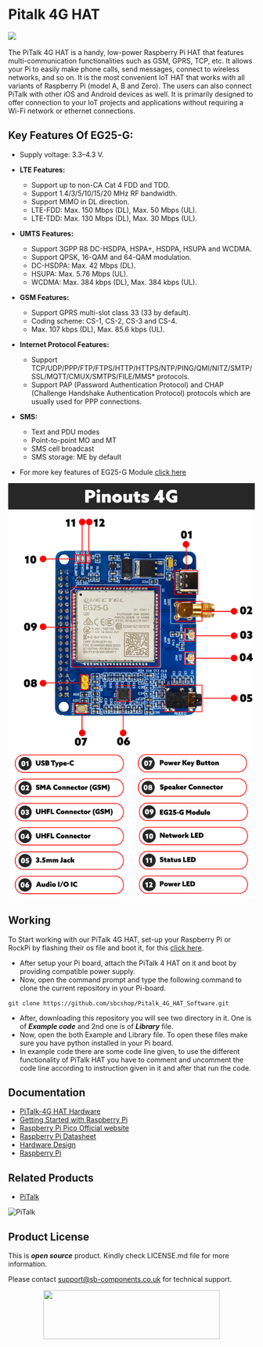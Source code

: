 # Pitalk 4G HAT

<img src ="https://github.com/sbcshop/Pitalk_4G_HAT_Software/blob/main/images/Pi%20talk.png" />

The PiTalk 4G HAT is a handy, low-power Raspberry Pi HAT that features multi-communication functionalities such as GSM, GPRS, TCP, etc. It allows your Pi to easily make phone calls, send messages, connect to wireless networks, and so on. It is the most convenient IoT HAT that works with all variants of Raspberry Pi (model A, B and Zero). The users can also connect PiTalk with other iOS and Android devices as well. It is primarily designed to offer connection to your IoT projects and applications without requiring a Wi-Fi network or ethernet connections. 

## Key Features Of EG25-G:

* Supply voltage: 3.3–4.3 V.
* **LTE Features:**
  *  Support up to non-CA Cat 4 FDD and TDD.
  * Support 1.4/3/5/10/15/20 MHz RF bandwidth.
  * Support MIMO in DL direction.
  * LTE-FDD: Max. 150 Mbps (DL), Max. 50 Mbps (UL).
  * LTE-TDD: Max. 130 Mbps (DL), Max. 30 Mbps (UL).
  
* **UMTS Features:**
  * Support 3GPP R8 DC-HSDPA, HSPA+, HSDPA, HSUPA and WCDMA.
  * Support QPSK, 16-QAM and 64-QAM modulation.
  * DC-HSDPA: Max. 42 Mbps (DL).
  * HSUPA: Max. 5.76 Mbps (UL).
  * WCDMA: Max. 384 kbps (DL), Max. 384 kbps (UL).

* **GSM Features:**
  * Support GPRS multi-slot class 33 (33 by default).
  * Coding scheme: CS-1, CS-2, CS-3 and CS-4.
  * Max. 107 kbps (DL), Max. 85.6 kbps (UL).
  
* **Internet Protocol Features:** 
  * Support TCP/UDP/PPP/FTP/FTPS/HTTP/HTTPS/NTP/PING/QMI/NITZ/SMTP/SSL/MQTT/CMUX/SMTPS/FILE/MMS* protocols.
  * Support PAP (Password Authentication Protocol) and CHAP (Challenge Handshake Authentication Protocol) protocols which are usually used for PPP connections.

* **SMS:**
  * Text and PDU modes
  * Point-to-point MO and MT
  * SMS cell broadcast
  * SMS storage: ME by default

* For more key features of EG25-G Module [click here](https://github.com/sbcshop/PiTalk_4G_Dongle_Hardware/tree/main/Documents)

<img src ="https://github.com/sbcshop/Pitalk_4G_HAT_Software/blob/main/images/PiTalkPinouts.png" />


## Working 

To Start working with our PiTalk 4G HAT, set-up your Raspberry Pi or RockPi by flashing their os file and boot it, for this [click here](https://rockpi.eu/Rockpi4/downloads).

* After setup your Pi board, attach the PiTalk 4 HAT on it and boot by providing compatible power supply.
* Now, open the command prompt and type the following command to clone the current repository in your Pi-board.
```
git clone https://github.com/sbcshop/Pitalk_4G_HAT_Software.git
```

* After, downloading this repository you will see two directory in it. One is of ***Example code*** and 2nd one is of ***Library*** file.
* Now, open the both Example and Library file. To open these files make sure you have python installed in your Pi board.
* In example code there are some code line given, to use the different functionality of PiTalk HAT you have to comment and uncomment the code line according to instruction given in it and after that run the code.


## Documentation

* [PiTalk-4G HAT Hardware](https://github.com/sbcshop/Pitalk_4G_HAT_Hardware)
* [Getting Started with Raspberry Pi](https://www.raspberrypi.com/documentation/computers/getting-started.html)
* [Raspberry Pi Pico Official website](https://www.raspberrypi.com/documentation/microcontrollers/)
* [Raspberry Pi Datasheet](https://www.raspberrypi.com/documentation/computers/compute-module.html)
* [Hardware Design](https://www.raspberrypi.com/documentation/computers/compute-module.html)
* [Raspberry Pi](https://www.raspberrypi.com/documentation/microcontrollers/raspberry-pi-pico.html)

## Related Products

* [PiTalk](https://shop.sb-components.co.uk/products/pitalk-modular-smartphone-for-raspberry-pi?variant=12516562436179)

 ![PiTalk](https://cdn.shopify.com/s/files/1/1217/2104/products/PiTalk_-_Modular_SmartPhone_for_Raspberry_Pi_5.png?v=1528805795&width=400)

## Product License

This is ***open source*** product. Kindly check LICENSE.md file for more information.

Please contact support@sb-components.co.uk for technical support.
<p align="center">
  <img width="360" height="100" src="https://cdn.shopify.com/s/files/1/1217/2104/files/Logo_sb_component_3.png?v=1666086771&width=350">
</p>
